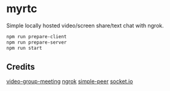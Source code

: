 # myrtc

Simple locally hosted video/screen share/text chat with ngrok.

```sh
npm run prepare-client
npm run prepare-server
npm run start
```

## Credits

[video-group-meeting](https://github.com/Hyunse/video-group-meeting)
[ngrok]()
[simple-peer]()
[socket.io]()
